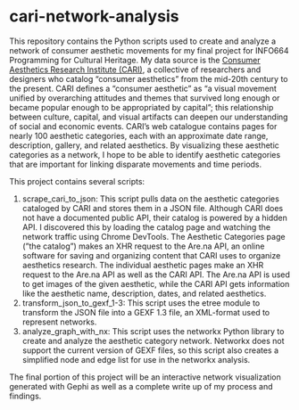 # cari-network-analysis

This repository contains the Python scripts used to create and analyze a network of consumer aesthetic movements for my final project for INFO664 Programming for Cultural Heritage. My data source is the [Consumer Aesthetics Research Institute (CARI)](https://cari.institute/), a collective of researchers and designers who catalog “consumer aesthetics” from the mid-20th century to the present. CARI defines a “consumer aesthetic” as “a visual movement unified by overarching attitudes and themes that survived long enough or became popular enough to be appropriated by capital”; this relationship between culture, capital, and visual artifacts can deepen our understanding of social and economic events. CARI’s web catalogue contains pages for nearly 100 aesthetic categories, each with an approximate date range, description, gallery, and related aesthetics. By visualizing these aesthetic categories as a network, I hope to be able to identify aesthetic categories that are important for linking disparate movements and time periods. 

This project contains several scripts:

1. scrape_cari_to_json: This script pulls data on the aesthetic categories cataloged by CARI and stores them in a JSON file. Although CARI does not have a documented public API, their catalog is powered by a hidden API. I discovered this by loading the catalog page and watching the network traffic using Chrome DevTools. The Aesthetic Categories page (”the catalog”) makes an XHR request to the Are.na API, an online software for saving and organizing content that CARI uses to organize aesthetics research. The individual aesthetic pages make an XHR request to the Are.na API as well as the CARI API. The Are.na API is used to get images of the given aesthetic, while the CARI API gets information like the aesthetic name, description, dates, and related aesthetics.
2. transform_json_to_gexf_1-3: This script uses the etree module to transform the JSON file into a GEXF 1.3 file, an XML-format used to represent networks.
3. analyze_graph_with_nx: This script uses the networkx Python library to create and analyze the aesthetic category network. Networkx does not support the current version of GEXF files, so this script also creates a simplified node and edge list for use in the networkx analysis.

The final portion of this project will be an interactive network visualization generated with Gephi as well as a complete write up of my process and findings.


